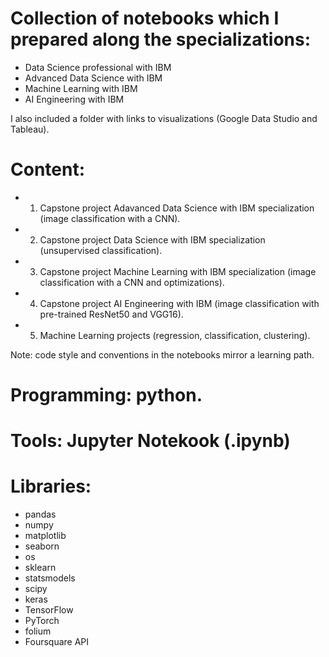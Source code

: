 # Collection of notebooks which I prepared along the specializations:

- Data Science professional with IBM
- Advanced Data Science with IBM
- Machine Learning with IBM
- AI Engineering with IBM

I also included a folder with links to visualizations (Google Data Studio and Tableau).

# Content:
- 1. Capstone project Adavanced Data Science with IBM specialization (image classification with a CNN).
- 2. Capstone project Data Science with IBM specialization (unsupervised classification).
- 3. Capstone project Machine Learning with IBM specialization (image classification with a CNN and optimizations).
- 4. Capstone project AI Engineering with IBM (image classification with pre-trained ResNet50 and VGG16).
- 5. Machine Learning projects (regression, classification, clustering).

Note: code style and conventions in the notebooks mirror a learning path.

# Programming: python.

# Tools: Jupyter Notekook (.ipynb)

# Libraries:

- pandas
- numpy
- matplotlib
- seaborn
- os
- sklearn
- statsmodels
- scipy
- keras
- TensorFlow
- PyTorch
- folium
- Foursquare API
